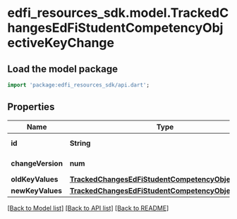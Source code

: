 # edfi_resources_sdk.model.TrackedChangesEdFiStudentCompetencyObjectiveKeyChange

## Load the model package
```dart
import 'package:edfi_resources_sdk/api.dart';
```

## Properties
Name | Type | Description | Notes
------------ | ------------- | ------------- | -------------
**id** | **String** | Resource identifier | [optional] 
**changeVersion** | **num** | Change version | [optional] 
**oldKeyValues** | [**TrackedChangesEdFiStudentCompetencyObjectiveKey**](TrackedChangesEdFiStudentCompetencyObjectiveKey.md) |  | [optional] 
**newKeyValues** | [**TrackedChangesEdFiStudentCompetencyObjectiveKey**](TrackedChangesEdFiStudentCompetencyObjectiveKey.md) |  | [optional] 

[[Back to Model list]](../README.md#documentation-for-models) [[Back to API list]](../README.md#documentation-for-api-endpoints) [[Back to README]](../README.md)


